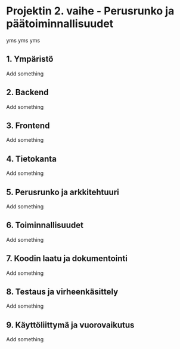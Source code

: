 # Projektin 2. vaihe - Perusrunko ja päätoiminnallisuudet

yms yms yms

## 1. Ympäristö

Add something

## 2. Backend

Add something

## 3. Frontend

Add something

## 4. Tietokanta

Add something

## 5. Perusrunko ja arkkitehtuuri

Add something

## 6. Toiminnallisuudet

Add something

## 7. Koodin laatu ja dokumentointi

Add something

## 8. Testaus ja virheenkäsittely

Add something

## 9. Käyttöliittymä ja vuorovaikutus

Add something
